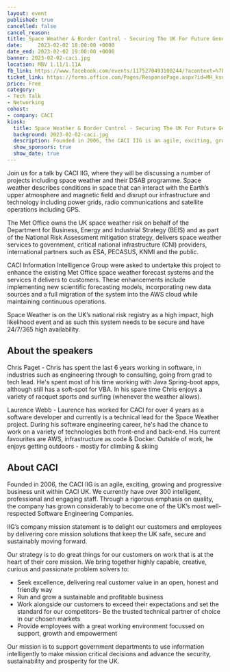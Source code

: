```yaml
---
layout: event
published: true
cancelled: false
cancel_reason:
title: Space Weather & Border Control - Securing The UK For Future Generations
date:     2023-02-02 18:00:00 +0000
date_end: 2023-02-02 19:00:00 +0000
banner: 2023-02-02-caci.jpg
location: MBV 1.11/1.11A
fb_link: https://www.facebook.com/events/1175270493100244/?acontext=%7B%22event_action_history%22%3A[%7B%22surface%22%3A%22page%22%7D]%7D
ticket_link: https://forms.office.com/Pages/ResponsePage.aspx?id=MH_ksn3NTkql2rGM8aQVG9NJCZ7L5PVKqvcxQ7iclbBUNzNHV01OUDhYVUs3QUlHNUVMM0EyTFJFNCQlQCN0PWcu
price: Free
category:
- Tech Talk
- Networking
cohost:
- company: CACI
kiosk:
  title: Space Weather & Border Control - Securing The UK For Future Generations
  background: 2023-02-02-caci.jpg
  description: Founded in 2006, the CACI IIG is an agile, exciting, growing and progressive business unit within CACI UK. We currently have over 300 intelligent, professional and engaging staff. Through a rigorous emphasis on quality, the company has grown considerably to become one of the UK’s most well-respected Software Engineering Companies.
  show_sponsors: true
  show_date: true
---
```


Join us for a talk by CACI IIG, where they will be discussing a number of projects including space weather and their DSAB programme. Space weather describes conditions in space that can interact with the Earth’s upper atmosphere and magnetic field and disrupt our infrastructure and technology including power grids, radio communications and satellite operations including GPS.

The Met Office owns the UK space weather risk on behalf of the Department for Business, Energy and Industrial Strategy (BEIS) and as part of the National Risk Assessment mitigation strategy, delivers space weather services to government, critical national infrastructure (CNI) providers, international partners such as ESA, PECASUS, KNMI and the public.

CACI Information Intelligence Group were asked to undertake this project to enhance the existing Met Office space weather forecast systems and the services it delivers to customers. These enhancements include implementing new scientific forecasting models, incorporating new data sources and a full migration of the system into the AWS cloud while maintaining continuous operations.

Space Weather is on the UK’s national risk registry as a high impact, high likelihood event and as such this system needs to be secure and have 24/7/365 high availability.


## About the speakers

Chris Paget - Chris has spent the last 6 years working in software, in industries such as engineering through to consulting, going from grad to tech lead. He's spent most of his time working with Java Spring-boot apps, although still has a soft-spot for VBA. In his spare time Chris enjoys a variety of racquet sports and surfing (whenever the weather allows).

Laurence Webb - Laurence has worked for CACI for over 4 years as a software developer and currently is a technical lead for the Space Weather project. During his software engineering career, he's had the chance to work on a variety of technologies both front-end and back-end. His current favourites are AWS, infrastructure as code & Docker. Outside of work, he enjoys getting outdoors - mostly for climbing & skiing

 

## About CACI

Founded in 2006, the CACI IIG is an agile, exciting, growing and progressive business unit within CACI UK. We currently have over 300 intelligent, professional and engaging staff. Through a rigorous emphasis on quality, the company has grown considerably to become one of the UK’s most well-respected Software Engineering Companies.

IIG’s company mission statement is to delight our customers and employees by delivering core mission solutions that keep the UK safe, secure and sustainably moving forward.

Our strategy is to do great things for our customers on work that is at the heart of their core mission. We bring together highly capable, creative, curious and passionate problem solvers to:

- Seek excellence, delivering real customer value in an open, honest and friendly way
- Run and grow a sustainable and profitable business
- Work alongside our customers to exceed their expectations and set the standard for our competitors- Be the trusted technical partner of choice in our chosen markets
- Provide employees with a great working environment focussed on support, growth and empowerment

Our mission is to support government departments to use information intelligently to make mission critical decisions and advance the security, sustainability and prosperity for the UK.

